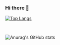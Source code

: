 ### Hi there 👋
[![Top Langs](https://github-readme-stats.vercel.app/api/top-langs/?username=jeongwwon&layout=compact&theme=radical)](https://github.com/jeongwwon/github-readme-stats)

<br/>

![Anurag's GitHub stats](https://github-readme-stats.vercel.app/api?username=jeongwwon&show_icons=true&theme=radical)



<!--
**jeongwwon/jeongwwon** is a ✨ _special_ ✨ repository because its `README.md` (this file) appears on your GitHub profile.

Here are some ideas to get you started:

- 🔭 I’m currently working on ...
- 🌱 I’m currently learning ...
- 👯 I’m looking to collaborate on ...
- 🤔 I’m looking for help with ...
- 💬 Ask me about ...
- 📫 How to reach me: ...
- 😄 Pronouns: ...
- ⚡ Fun fact: ...
-->
